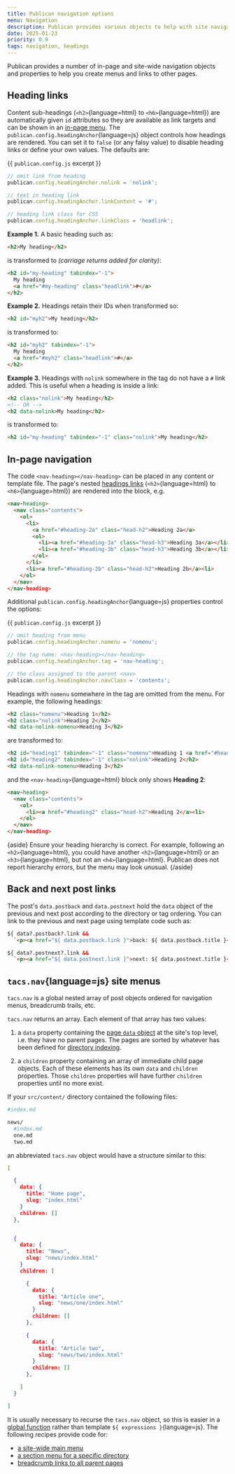 ```yaml
---
title: Publican navigation options
menu: Navigation
description: Publican provides various objects to help with site navigation.
date: 2025-01-23
priority: 0.9
tags: navigation, headings
---
```


Publican provides a number of in-page and site-wide navigation objects and properties to help you create menus and links to other pages.


## Heading links

Content sub-headings (`<h2>`{language=html} to `<h6>`{language=html}) are automatically given `id` attributes so they are available as link targets and can be shown in an [in-page menu](#inpage-navigation). The `publican.config.headingAnchor`{language=js} object controls how headings are rendered. You can set it to `false` (or any falsy value) to disable heading links or define your own values. The defaults are:

{{ `publican.config.js` excerpt }}
```js
// omit link from heading
publican.config.headingAnchor.nolink = 'nolink';

// text in heading link
publican.config.headingAnchor.linkContent = '#';

// heading link class for CSS
publican.config.headingAnchor.linkClass = 'headlink';
```

**Example 1.** A basic heading such as:

```html
<h2>My heading</h2>
```

is transformed to *(carriage returns added for clarity)*:

```html
<h2 id="my-heading" tabindex="-1">
  My heading
  <a href="#my-heading" class="headlink">#</a>
</h2>
```

**Example 2.** Headings retain their IDs when transformed so:

```html
<h2 id="myh2">My heading</h2>
```

is transformed to:

```html
<h2 id="myh2" tabindex="-1">
  My heading
  <a href="#myh2" class="headlink">#</a>
</h2>
```

**Example 3.** Headings with `nolink` somewhere in the tag do not have a `#` link added. This is useful when a heading is inside a link:

```html
<h2 class="nolink">My heading</h2>
<!-- OR -->
<h2 data-nolink>My heading</h2>
```

is transformed to:

```html
<h2 id="my-heading" tabindex="-1" class="nolink">My heading</h2>
```


## In-page navigation

The code `<nav-heading></nav-heading>` can be placed in any content or template file. The page's nested [headings links](#heading-links) (`<h2>`{language=html} to `<h6>`{language=html}) are rendered into the block, e.g.

```html
<nav-heading>
  <nav class="contents">
    <ol>
      <li>
        <a href="#heading-2a" class="head-h2">Heading 2a</a>
        <ol>
          <li><a href="#heading-3a" class="head-h3">Heading 3a</a></li>
          <li><a href="#heading-3b" class="head-h3">Heading 3b</a></li>
        </ol>
      </li>
      <li><a href="#heading-2b" class="head-h2">Heading 2b</a><li>
    </ol>
  </nav>
</nav-heading>
```

Additional `publican.config.headingAnchor`{language=js} properties control the options:

{{ `publican.config.js` excerpt }}
```js
// omit heading from menu
publican.config.headingAnchor.nomenu = 'nomenu';

// the tag name: <nav-heading></nav-heading>
publican.config.headingAnchor.tag = 'nav-heading';

// the class assigned to the parent <nav>
publican.config.headingAnchor.navClass = 'contents';
```

Headings with `nomenu` somewhere in the tag are omitted from the menu. For example, the following headings:

```html
<h2 class="nomenu">Heading 1</h2>
<h2 class="nolink">Heading 2</h2>
<h2 data-nolink-nomenu>Heading 3</h2>
```

are transformed to:

```html
<h2 id="heading1" tabindex="-1" class="nomenu">Heading 1 <a href="#heading1" class="headlink">#</a></h2>
<h2 id="heading2" tabindex="-1" class="nolink">Heading 2</h2>
<h2 data-nolink-nomenu>Heading 3</h2>
```

and the `<nav-heading>`{language=html} block only shows **Heading 2**:

```html
<nav-heading>
  <nav class="contents">
    <ol>
      <li><a href="#heading2" class="head-h2">Heading 2</a><li>
    </ol>
  </nav>
</nav-heading>
```

{aside}
Ensure your heading hierarchy is correct. For example, following an `<h2>`{language=html}, you could have another `<h2>`{language=html} or an `<h3>`{language=html}, but not an `<h4>`{language=html}. Publican does not report hierarchy errors, but the menu may look unusual.
{/aside}


## Back and next post links

The post's `data.postback` and `data.postnext` hold the `data` object of the previous and next post according to the directory or tag ordering. You can link to the previous and next page using template code such as:

```html
${ data?.postback?.link &&
  `<p><a href="${ data.postback.link }">back: ${ data.postback.title }</a></p>` }

${ data?.postnext?.link &&
  `<p><a href="${ data.postnext.link }">next: ${ data.postnext.title }</a></p>` }
```


## `tacs.nav`{language=js} site menus

`tacs.nav` is a global nested array of post objects ordered for navigation menus, breadcrumb trails, etc.

`tacs.nav` returns an array. Each element of that array has two values:

1. a `data` property containing the [page `data` object](--ROOT--docs/reference/content-properties/) at the site's top level, i.e. they have no parent pages. The pages are sorted by whatever has been defined for [directory indexing](--ROOT--docs/setup/directory-indexes/#directory-index-configuration).

1. a `children` property containing an array of immediate child page objects. Each of these elements has its own `data` and `children` properties. Those `children` properties will have further `children` properties until no more exist.

If your `src/content/` directory contained the following files:

```bash
#index.md

news/
  #index.md
  one.md
  two.md
```

an abbreviated `tacs.nav` object would have a structure similar to this:

```json
[

  {
    data: {
      title: "Home page",
      slug: "index.html"
    }
    children: []
  },


  {
    data: {
      title: "News",
      slug: "news/index.html"
    }
    children: [

      {
        data: {
          title: "Article one",
          slug: "news/one/index.html"
        }
        children: []
      },

      {
        data: {
          title: "Article two",
          slug: "news/two/index.html"
        }
        children: []
      },

    ]
  }

]
```

It is usually necessary to recurse the `tacs.nav` object, so this is easier in a [global function](--ROOT--docs/reference/template-globals/#defining-global-functions) rather than template `${ expressions }`{language=js}. The following recipes provide code for:

* [a site-wide main menu](--ROOT--docs/recipe/navigation/main-menu/)
* [a section menu for a specific directory](--ROOT--docs/recipe/navigation/section-menu/)
* [breadcrumb links to all parent pages](--ROOT--docs/recipe/navigation/breadcrumb-links/)
